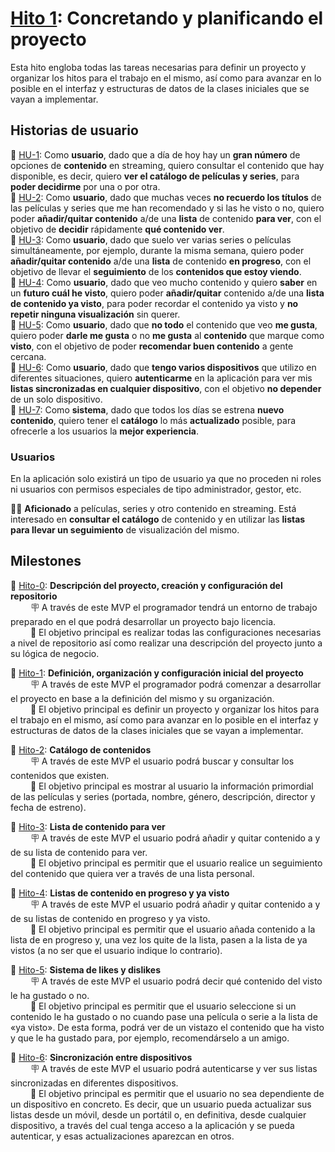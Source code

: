 # [Hito 1](http://jj.github.io/CC/documentos/proyecto/1.Infraestructura): Concretando y planificando el proyecto

Esta hito engloba todas las tareas necesarias para definir un proyecto y organizar los hitos para el trabajo en el mismo, así como para avanzar en lo posible en el interfaz y estructuras de datos de la clases iniciales que se vayan a implementar.

## Historias de usuario

📌 [HU-1](https://github.com/ramongarver/MUII-CCFI/issues/14): Como __usuario__, dado que a día de hoy hay un __gran número__ de opciones de __contenido__ en streaming, quiero consultar el contenido que hay disponible, es decir, quiero __ver el catálogo de películas y series__, para __poder decidirme__ por una o por otra.   
📌 [HU-2](https://github.com/ramongarver/MUII-CCFI/issues/15): Como __usuario__, dado que muchas veces __no recuerdo los títulos__ de las películas y series que me han recomendado y si las he visto o no, quiero poder __añadir/quitar contenido__ a/de una __lista__ de contenido __para ver__, con el objetivo de __decidir__ rápidamente __qué contenido ver__.  
📌 [HU-3](https://github.com/ramongarver/MUII-CCFI/issues/16): Como __usuario__, dado que suelo ver varias series o películas simultáneamente, por ejemplo, durante la misma semana, quiero poder __añadir/quitar contenido__ a/de una __lista__ de contenido __en progreso__, con el objetivo de llevar el __seguimiento__ de los __contenidos que estoy viendo__.  
📌 [HU-4](https://github.com/ramongarver/MUII-CCFI/issues/17): Como __usuario__, dado que veo mucho contenido y quiero __saber__ en un __futuro cuál he visto__, quiero poder __añadir/quitar__ contenido a/de una __lista de contenido ya visto__, para poder recordar el contenido ya visto y __no repetir ninguna visualización__ sin querer.  
📌 [HU-5](https://github.com/ramongarver/MUII-CCFI/issues/18): Como __usuario__, dado que __no todo__ el contenido que veo __me gusta__, quiero poder __darle me gusta__ o no __me gusta__ al __contenido__ que marque como __visto__, con el objetivo de poder __recomendar buen contenido__ a gente cercana.  
📌 [HU-6](https://github.com/ramongarver/MUII-CCFI/issues/19): Como __usuario__, dado que __tengo varios dispositivos__ que utilizo en diferentes situaciones, quiero __autenticarme__ en la aplicación para ver mis __listas sincronizadas en cualquier dispositivo__, con el objetivo __no depender__ de un solo dispositivo.  
📌 [HU-7](https://github.com/ramongarver/MUII-CCFI/issues/20): Como __sistema__, dado que todos los días se estrena __nuevo contenido__, quiero tener el __catálogo__ lo más __actualizado__ posible, para ofrecerle a los usuarios la __mejor experiencia__.  

### Usuarios

En la aplicación solo existirá un tipo de usuario ya que no proceden ni roles ni usuarios con permisos especiales de tipo administrador, gestor, etc.

🧑🏽 __Aficionado__ a películas, series y otro contenido en streaming. Está interesado en __consultar el catálogo__ de contenido y en utilizar las __listas para llevar un seguimiento__ de visualización del mismo.

## Milestones

🚩 [Hito-0](https://github.com/ramongarver/MUII-CCFI/milestone/1): __Descripción del proyecto, creación y configuración del repositorio__  
&emsp;&emsp; 🪧 A través de este MVP el programador tendrá un entorno de trabajo preparado en el que podrá desarrollar un proyecto bajo licencia.  
&emsp;&emsp; 🎯 El objetivo principal es realizar todas las configuraciones necesarias a nivel de repositorio así como realizar una descripción del proyecto junto a su lógica de negocio.

🚩 [Hito-1](https://github.com/ramongarver/MUII-CCFI/milestone/2): __Definición, organización y configuración inicial del proyecto__  
&emsp;&emsp; 🪧 A través de este MVP el programador podrá comenzar a desarrollar el proyecto en base a la definición del mismo y su organización.  
&emsp;&emsp; 🎯 El objetivo principal es definir un proyecto y organizar los hitos para el trabajo en el mismo, así como para avanzar en lo posible en el interfaz y estructuras de datos de la clases iniciales que se vayan a implementar.  

🚩 [Hito-2](https://github.com/ramongarver/MUII-CCFI/milestone/3): __Catálogo de contenidos__  
&emsp;&emsp; 🪧 A través de este MVP el usuario podrá buscar y consultar los contenidos que existen.  
&emsp;&emsp; 🎯 El objetivo principal es mostrar al usuario la información primordial de las películas y series (portada, nombre, género, descripción, director y fecha de estreno).  

🚩 [Hito-3](https://github.com/ramongarver/MUII-CCFI/milestone/4): __Lista de contenido para ver__  
&emsp;&emsp; 🪧 A través de este MVP el usuario podrá añadir y quitar contenido a y de su lista de contenido para ver.  
&emsp;&emsp; 🎯 El objetivo principal es permitir que el usuario realice un seguimiento del contenido que quiera ver a través de una lista personal.  

🚩 [Hito-4](https://github.com/ramongarver/MUII-CCFI/milestone/5): __Listas de contenido en progreso y ya visto__  
&emsp;&emsp; 🪧 A través de este MVP el usuario podrá añadir y quitar contenido a y de su listas de contenido en progreso y ya visto.  
&emsp;&emsp; 🎯 El objetivo principal es permitir que el usuario añada contenido a la lista de en progreso y, una vez los quite de la lista, pasen a la lista de ya vistos (a no ser que el usuario indique lo contrario).  

🚩 [Hito-5](https://github.com/ramongarver/MUII-CCFI/milestone/6): __Sistema de likes y dislikes__  
&emsp;&emsp; 🪧 A través de este MVP el usuario podrá decir qué contenido del visto le ha gustado o no.  
&emsp;&emsp; 🎯 El objetivo principal es permitir que el usuario seleccione si un contenido le ha gustado o no cuando pase una película o serie a la lista de «ya visto». De esta forma, podrá ver de un vistazo el contenido que ha visto y que le ha gustado para, por ejemplo, recomendárselo a un amigo.  

🚩 [Hito-6](https://github.com/ramongarver/MUII-CCFI/milestone/7): __Sincronización entre dispositivos__  
&emsp;&emsp; 🪧 A través de este MVP el usuario podrá autenticarse y ver sus listas sincronizadas en diferentes dispositivos.  
&emsp;&emsp; 🎯 El objetivo principal es permitir que el usuario no sea dependiente de un dispositivo en concreto. Es decir, que un usuario pueda actualizar sus listas desde un móvil, desde un portátil o, en definitiva, desde cualquier dispositivo, a través del cual tenga acceso a la aplicación y se pueda autenticar, y esas actualizaciones aparezcan en otros.  
